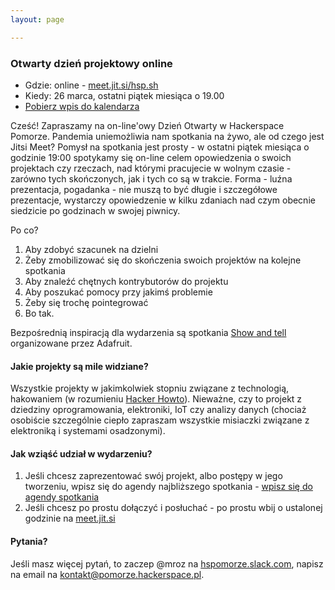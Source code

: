 ```yaml
---
layout: page

---
```


### Otwarty dzień projektowy online


 * Gdzie: online - [meet.jit.si/hsp.sh](https://meet.jit.si/hsp.sh)
 * Kiedy: 26 marca, ostatni piątek miesiąca o 19.00
 * [Pobierz wpis do kalendarza](https://nc.hsp.sh/remote.php/dav/public-calendars/Wke4dxsHoXNcBWHk/B3C8A4EB-C261-4593-8441-434CC66D5881.ics?export)

Cześć! Zapraszamy na on-line'owy Dzień Otwarty w Hackerspace Pomorze. Pandemia uniemożliwia nam spotkania na żywo, ale od czego jest Jitsi Meet? Pomysł na spotkania jest prosty - w ostatni piątek miesiąca o godzinie 19:00 spotykamy się on-line celem opowiedzenia o swoich projektach czy rzeczach, nad którymi pracujecie w wolnym czasie - zarówno tych skończonych, jak i tych co są w trakcie. Forma - luźna prezentacja, pogadanka - nie muszą to być długie i szczegółowe prezentacje, wystarczy opowiedzenie w kilku zdaniach nad czym obecnie siedzicie po godzinach w swojej piwnicy.

Po co?

1. Aby zdobyć szacunek na dzielni
2. Żeby zmobilizować się do skończenia swoich projektów na kolejne spotkania
3. Aby znaleźć chętnych kontrybutorów do projektu
4. Aby poszukać pomocy przy jakimś problemie
5. Żeby się trochę pointegrować
6. Bo tak.

Bezpośrednią inspiracją dla wydarzenia są spotkania [Show and tell](https://www.youtube.com/watch?v=B2uQ5SHIxfw&list=PL7E1FAA9E63A32FDC) organizowane przez Adafruit.

#### Jakie projekty są mile widziane?

Wszystkie projekty w jakimkolwiek stopniu związane z technologią, hakowaniem (w rozumieniu [Hacker Howto](http://rafa.eu.org/hacker-howto.html)). Nieważne, czy to projekt z dziedziny oprogramowania, elektroniki, IoT czy analizy danych (chociaż osobiście szczególnie ciepło zapraszam wszystkie misiaczki związane z elektroniką i systemami osadzonymi).


#### Jak wziąść udział w wydarzeniu?

1. Jeśli chcesz zaprezentować swój projekt, albo postępy w jego tworzeniu, wpisz się do agendy najbliższego spotkania - [wpisz się do agendy spotkania](https://pad.at.hsp.sh/p/otwarty_dzie%C5%84_projektowy_26_03)
2. Jeśli chcesz po prostu dołączyć i posłuchać - po prostu wbij o ustalonej godzinie na [meet.jit.si](https://meet.jit.si/hsp.sh)

#### Pytania?

Jeśli masz więcej pytań, to zaczep @mroz na [hspomorze.slack.com](https://hspomorze.slack.com), napisz na email na [kontakt@pomorze.hackerspace.pl](mailtu:kontakt@pomorze.hackerspace.pl).
